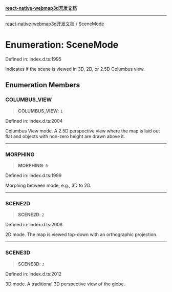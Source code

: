 [**react-native-webmap3d开发文档**](../README.md)

***

[react-native-webmap3d开发文档](../globals.md) / SceneMode

# Enumeration: SceneMode

Defined in: index.d.ts:1995

Indicates if the scene is viewed in 3D, 2D, or 2.5D Columbus view.

## Enumeration Members

### COLUMBUS\_VIEW

> **COLUMBUS\_VIEW**: `1`

Defined in: index.d.ts:2004

Columbus View mode.  A 2.5D perspective view where the map is laid out
flat and objects with non-zero height are drawn above it.

***

### MORPHING

> **MORPHING**: `0`

Defined in: index.d.ts:1999

Morphing between mode, e.g., 3D to 2D.

***

### SCENE2D

> **SCENE2D**: `2`

Defined in: index.d.ts:2008

2D mode.  The map is viewed top-down with an orthographic projection.

***

### SCENE3D

> **SCENE3D**: `3`

Defined in: index.d.ts:2012

3D mode.  A traditional 3D perspective view of the globe.
